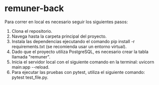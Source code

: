 # remuner-back
Para correr en local es necesario seguir los siguientes pasos:
1. Clona el repositorio.
2. Navega hasta la carpeta principal del proyecto.
3. Instala las dependencias ejecutando el comando pip install -r requirements.txt (se recomienda usar un entorno virtual).
4. Dado que el proyecto utiliza PostgreSQL, es necesario crear la tabla llamada "remuner".
5. Inicia el servidor local con el siguiente comando en la terminal: uvicorn main:app --reload.
6. Para ejecutar las pruebas con pytest, utiliza el siguiente comando: pytest test_file.py.
